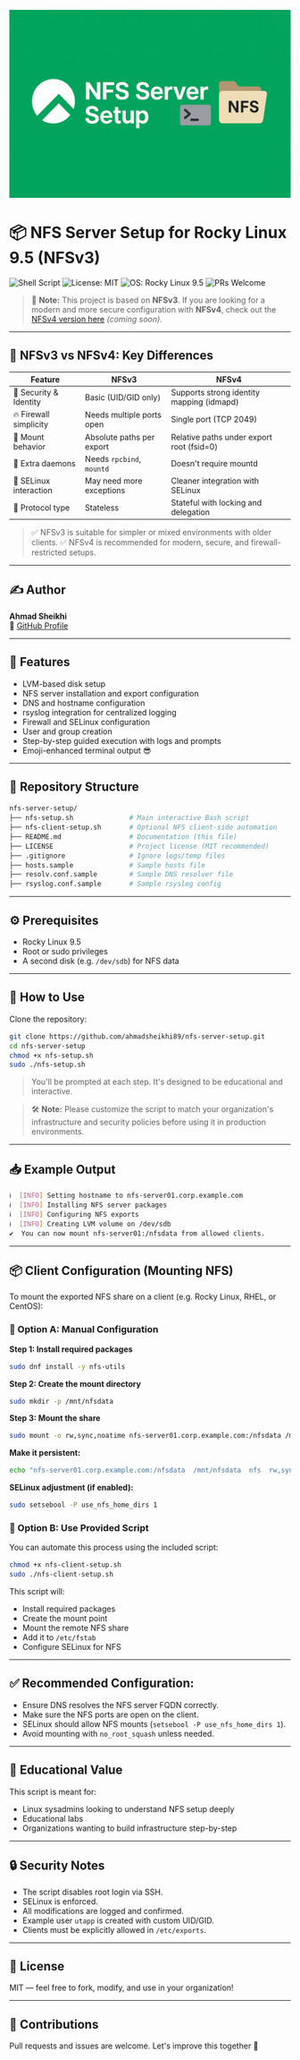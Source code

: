 ![Banner](https://raw.githubusercontent.com/ahmadsheikhi89/nfs-server-setup/main/banner.png)

# 📦 NFS Server Setup for Rocky Linux 9.5 (NFSv3)

![Shell Script](https://img.shields.io/badge/shell-bash-blue?logo=gnu-bash)
![License: MIT](https://img.shields.io/badge/License-MIT-yellow.svg)
![OS: Rocky Linux 9.5](https://img.shields.io/badge/OS-Rocky%20Linux%209.5-00bfff?logo=linux)
![PRs Welcome](https://img.shields.io/badge/PRs-welcome-brightgreen.svg)

> 📌 **Note:** This project is based on **NFSv3**. If you are looking for a modern and more secure configuration with **NFSv4**, check out the [NFSv4 version here](https://github.com/ahmadsheikhi89/nfs-server-setup-v4) *(coming soon)*.

---

## 🔄 NFSv3 vs NFSv4: Key Differences

| Feature                      | NFSv3                          | NFSv4                            |
|-----------------------------|--------------------------------|----------------------------------|
| 🔐 Security & Identity       | Basic (UID/GID only)           | Supports strong identity mapping (idmapd) |
| 🔥 Firewall simplicity       | Needs multiple ports open      | Single port (TCP 2049)           |
| 📁 Mount behavior            | Absolute paths per export      | Relative paths under export root (fsid=0) |
| 🧩 Extra daemons             | Needs `rpcbind`, `mountd`      | Doesn't require mountd           |
| 🔐 SELinux interaction       | May need more exceptions       | Cleaner integration with SELinux |
| 📡 Protocol type             | Stateless                      | Stateful with locking and delegation |

> ✅ NFSv3 is suitable for simpler or mixed environments with older clients.
> ✅ NFSv4 is recommended for modern, secure, and firewall-restricted setups.

---

## ✍️ Author
**Ahmad Sheikhi**  
🔗 [GitHub Profile](https://github.com/ahmadsheikhi89)

---

## 📜 Features
- LVM-based disk setup
- NFS server installation and export configuration
- DNS and hostname configuration
- rsyslog integration for centralized logging
- Firewall and SELinux configuration
- User and group creation
- Step-by-step guided execution with logs and prompts
- Emoji-enhanced terminal output 😎

---

## 📂 Repository Structure
```bash
nfs-server-setup/
├── nfs-setup.sh              # Main interactive Bash script
├── nfs-client-setup.sh       # Optional NFS client-side automation
├── README.md                 # Documentation (this file)
├── LICENSE                   # Project license (MIT recommended)
├── .gitignore                # Ignore logs/temp files
├── hosts.sample              # Sample hosts file
├── resolv.conf.sample        # Sample DNS resolver file
├── rsyslog.conf.sample       # Sample rsyslog config
```

---

## ⚙️ Prerequisites
- Rocky Linux 9.5
- Root or sudo privileges
- A second disk (e.g. `/dev/sdb`) for NFS data

---

## 🚀 How to Use
Clone the repository:
```bash
git clone https://github.com/ahmadsheikhi89/nfs-server-setup.git
cd nfs-server-setup
chmod +x nfs-setup.sh
sudo ./nfs-setup.sh
```
> You'll be prompted at each step. It's designed to be educational and interactive.

> 🛠️ **Note:** Please customize the script to match your organization's infrastructure and security policies before using it in production environments.

---

## 📥 Example Output
```bash
ℹ️  [INFO] Setting hostname to nfs-server01.corp.example.com
ℹ️  [INFO] Installing NFS server packages
ℹ️  [INFO] Configuring NFS exports
ℹ️  [INFO] Creating LVM volume on /dev/sdb
✔️  You can now mount nfs-server01:/nfsdata from allowed clients.
```

---

## 📦 Client Configuration (Mounting NFS)
To mount the exported NFS share on a client (e.g. Rocky Linux, RHEL, or CentOS):

### 📌 Option A: Manual Configuration

**Step 1: Install required packages**
```bash
sudo dnf install -y nfs-utils
```

**Step 2: Create the mount directory**
```bash
sudo mkdir -p /mnt/nfsdata
```

**Step 3: Mount the share**
```bash
sudo mount -o rw,sync,noatime nfs-server01.corp.example.com:/nfsdata /mnt/nfsdata
```

**Make it persistent:**
```bash
echo "nfs-server01.corp.example.com:/nfsdata  /mnt/nfsdata  nfs  rw,sync,noatime  0  0" | sudo tee -a /etc/fstab
```

**SELinux adjustment (if enabled):**
```bash
sudo setsebool -P use_nfs_home_dirs 1
```

### 📌 Option B: Use Provided Script
You can automate this process using the included script:
```bash
chmod +x nfs-client-setup.sh
sudo ./nfs-client-setup.sh
```
This script will:
- Install required packages
- Create the mount point
- Mount the remote NFS share
- Add it to `/etc/fstab`
- Configure SELinux for NFS

---

## ✅ Recommended Configuration:
- Ensure DNS resolves the NFS server FQDN correctly.
- Make sure the NFS ports are open on the client.
- SELinux should allow NFS mounts (`setsebool -P use_nfs_home_dirs 1`).
- Avoid mounting with `no_root_squash` unless needed.

---

## 🧠 Educational Value
This script is meant for:
- Linux sysadmins looking to understand NFS setup deeply
- Educational labs
- Organizations wanting to build infrastructure step-by-step

---

## 🔒 Security Notes
- The script disables root login via SSH.
- SELinux is enforced.
- All modifications are logged and confirmed.
- Example user `utapp` is created with custom UID/GID.
- Clients must be explicitly allowed in `/etc/exports`.

---

## 📄 License
MIT — feel free to fork, modify, and use in your organization!

---

## 🤝 Contributions
Pull requests and issues are welcome. Let's improve this together 🚀

